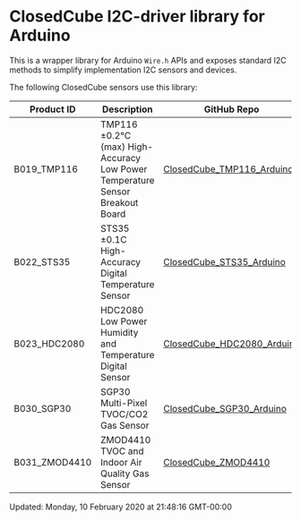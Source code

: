 ClosedCube I2C-driver library for Arduino
=================================================================

This is a wrapper library for Arduino <code>Wire.h</code> APIs and exposes standard I2C methods to simplify implementation I2C sensors and devices.

The following ClosedCube sensors use this library:

| Product ID  | Description | GitHub Repo   | 
| ------------| ----------- | ------------- |
| B019_TMP116 | TMP116 ±0.2°C (max) High-Accuracy Low Power Temperature Sensor Breakout Board  | [ClosedCube_TMP116_Arduino](https://github.com/closedcube/ClosedCube_TMP116_Arduino) |
| B022_STS35  | STS35 ±0.1C High-Accuracy Digital Temperature Sensor | [ClosedCube_STS35_Arduino](https://github.com/closedcube/ClosedCube_STS35_Arduino)
| B023_HDC2080  | HDC2080 Low Power Humidity and Temperature Digital Sensor  | [ClosedCube_HDC2080_Arduino](https://github.com/closedcube/ClosedCube_HDC2080_Arduino)
| B030_SGP30  | SGP30 Multi-Pixel TVOC/CO2 Gas Sensor | [ClosedCube_SGP30_Arduino](https://github.com/closedcube/ClosedCube_SGP30_Arduino)
| B031_ZMOD4410 | ZMOD4410 TVOC and Indoor Air Quality Gas Sensor | [ClosedCube_ZMOD4410](https://github.com/closedcube/ClosedCube_ZMOD4410_Arduino)


Updated: Monday, 10 February 2020 at 21:48:16 GMT-00:00
